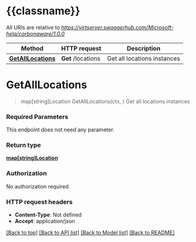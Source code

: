 # {{classname}}

All URIs are relative to *https://virtserver.swaggerhub.com/Microsoft-hela/carbonaware/1.0.0*

Method | HTTP request | Description
------------- | ------------- | -------------
[**GetAllLocations**](LocationsApi.md#GetAllLocations) | **Get** /locations | Get all locations instances

# **GetAllLocations**
> map[string]Location GetAllLocations(ctx, )
Get all locations instances

### Required Parameters
This endpoint does not need any parameter.

### Return type

[**map[string]Location**](Location.md)

### Authorization

No authorization required

### HTTP request headers

 - **Content-Type**: Not defined
 - **Accept**: application/json

[[Back to top]](#) [[Back to API list]](../README.md#documentation-for-api-endpoints) [[Back to Model list]](../README.md#documentation-for-models) [[Back to README]](../README.md)

